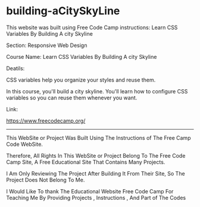# building-aCitySkyLine

This website was built using Free Code Camp instructions: Learn CSS Variables By Building A city Skyline

Section: Responsive Web Design

Course Name: Learn CSS Variables By Building A city Skyline

Deatils:

CSS variables help you organize your styles and reuse them.

In this course, you'll build a city skyline. You'll learn how to configure CSS variables so you can reuse them whenever you want.

Link:

https://www.freecodecamp.org/




---------------------------------------------------------------------------------------------------------------------------------------------------------------------------------------------------------------------


This WebSite or Project Was Built Using The Instructions of The Free Camp Code WebSite.

Therefore, All Rights In This WebSite or Project Belong To The Free Code Camp Site, A Free Educational Site That Contains Many Projects.

I Am Only Reviewing The Project After Building It From Their Site, So The Project Does Not Belong To Me.

I Would Like To thank The Educational Website Free Code Camp For Teaching Me By Providing Projects , Instructions , And Part of The Codes

